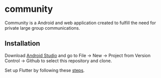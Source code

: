# community

Community is a Android and web application created to fulfill the need for private large group communications.

## Installation 

Download [Android Studio](https://developer.android.com/studio?gad_source=1&gclid=Cj0KCQjwjY64BhCaARIsAIfc7Ya5ZctJwLCrHDV6xYTkkrOjzIq7eqT1CkkIxaKAeKf0IaNyOWle2g0aAg96EALw_wcB&gclsrc=aw.ds) and go to File -> New -> Project from Version Control -> Github to select this repository and clone. 

Set up Flutter by following these [steps](https://docs.flutter.dev/get-started/editor). 
